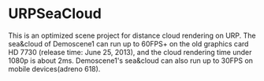 # URPSeaCloud

This is an optimized scene project for distance cloud rendering on URP. The sea&cloud of Demoscene1 can run up to 60FPS+ on the old graphics card HD 7730 (release time: June 25, 2013), and the cloud rendering time under 1080p is about 2ms. Demoscene1's sea&cloud can also run up to 30FPS on mobile devices(adreno 618).

